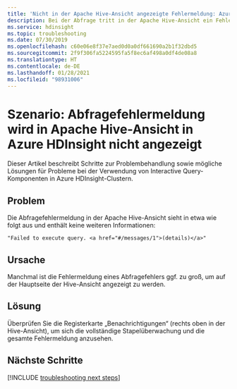 ```yaml
---
title: 'Nicht in der Apache Hive-Ansicht angezeigte Fehlermeldung: Azure HDInsight'
description: Bei der Abfrage tritt in der Apache Hive-Ansicht ein Fehler auf. Es werden keine Informationen zum Azure HDInsight-Cluster angezeigt.
ms.service: hdinsight
ms.topic: troubleshooting
ms.date: 07/30/2019
ms.openlocfilehash: c60e06e8f37e7aed0d0a0df661690a2b1f32dbd5
ms.sourcegitcommit: 2f9f306fa5224595fa5f8ec6af498a0df4de08a8
ms.translationtype: HT
ms.contentlocale: de-DE
ms.lasthandoff: 01/28/2021
ms.locfileid: "98931006"
---
```

# <a name="scenario-query-error-message-not-displayed-in-apache-hive-view-in-azure-hdinsight"></a>Szenario: Abfragefehlermeldung wird in Apache Hive-Ansicht in Azure HDInsight nicht angezeigt

Dieser Artikel beschreibt Schritte zur Problembehandlung sowie mögliche Lösungen für Probleme bei der Verwendung von Interactive Query-Komponenten in Azure HDInsight-Clustern.

## <a name="issue"></a>Problem

Die Abfragefehlermeldung in der Apache Hive-Ansicht sieht in etwa wie folgt aus und enthält keine weiteren Informationen:

```
"Failed to execute query. <a href="#/messages/1">(details)</a>"
```

## <a name="cause"></a>Ursache

Manchmal ist die Fehlermeldung eines Abfragefehlers ggf. zu groß, um auf der Hauptseite der Hive-Ansicht angezeigt zu werden.

## <a name="resolution"></a>Lösung

Überprüfen Sie die Registerkarte „Benachrichtigungen“ (rechts oben in der Hive-Ansicht), um sich die vollständige Stapelüberwachung und die gesamte Fehlermeldung anzusehen.

## <a name="next-steps"></a>Nächste Schritte

[!INCLUDE [troubleshooting next steps](../../../includes/hdinsight-troubleshooting-next-steps.md)]
